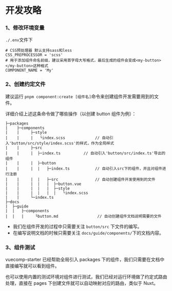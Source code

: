 # 开发攻略

### 1、修改环境变量

`./.env`文件下

```
# CSS预处理器 默认支持sass和less
CSS_PREPROCESSOR = 'scss'
# 用于添加组件命名前缀，建议采用首字母大写格式，最后生成的组件会变成<my-button></my-button>这种格式
COMPONENT_NAME = 'My'
```

### 2、创建约定文件

建议运行 `pnpm component:create [组件名]`命令来创建组件开发需要用到的文件。

详细介绍上述这条命令做了哪些操作（以创建 button 组件为例）：

```
├─packages
|    ├─components
|    |     ├─style
|    |     |   └index.scss			   // 自动引入'button/src/style/index.scss'的样式，作为全局样式
|    |     ├─src
|    |     |  ├─index.ts          // 自动引入'button/src/index.ts'导出的组件
|    |     |  ├─button
|    |     |  |   ├─index.ts           // 自动引入src下的组件，并且对组件进行注册
|    |     |  |   ├─src				   // 自动创建组件开发使用到的文件
|    |     |  |   |  ├─button.vue
|    |     |  |   |  ├─style
|    |     |  |   |  |   └index.scss
|    |     └─index.ts
├─docs
|  ├─guide
|  |   ├─components
|  |   |     └button.md					// 自动创建组件文档说明需要的文件
```

- 我们在组件开发的过程中只需要关注 `button/src` 下文件的编写。
- 在编写说明文档的时候只需要关注 `docs/guide/components/`下的文档内容。

### 3、组件测试

vuecomp-starter 已经帮助全局引入 packages 下的组件，我们只需要在文档中直接编写就可以看到组件。

也可以使用内置的测试环境对组件进行测试，我们已经对运行环境做了约定式路由处理，直接在 pages 下创建文件就可以自动映射对应的路由，类似于 Nuxt。
